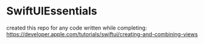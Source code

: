 # SwiftUIEssentials
created this repo for any code written while completing: https://developer.apple.com/tutorials/swiftui/creating-and-combining-views
